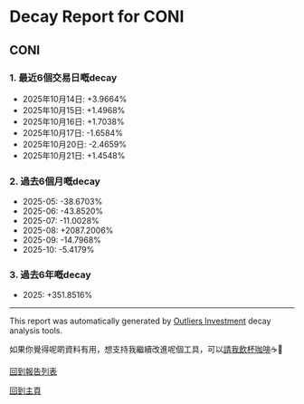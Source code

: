 # Decay Report for CONI

## CONI

### 1. 最近6個交易日嘅decay

- 2025年10月14日: +3.9664%
- 2025年10月15日: +1.4968%
- 2025年10月16日: +1.7038%
- 2025年10月17日: -1.6584%
- 2025年10月20日: -2.4659%
- 2025年10月21日: +1.4548%

### 2. 過去6個月嘅decay

- 2025-05: -38.6703%
- 2025-06: -43.8520%
- 2025-07: -11.0028%
- 2025-08: +2087.2006%
- 2025-09: -14.7968%
- 2025-10: -5.4179%

### 3. 過去6年嘅decay

- 2025: +351.8516%

------------------------------
This report was automatically generated by [Outliers Investment](https://outliersecon.github.io/Outliers-Investment/) decay analysis tools.

如果你覺得呢啲資料有用，想支持我繼續改進呢個工具，可以[請我飲杯咖啡](https://buymeacoffee.com/outliersecon)☕🙏

[回到報告列表](https://outliersecon.github.io/Outliers-Investment/reports/reports_public)

[回到主頁](https://outliersecon.github.io/Outliers-Investment/)